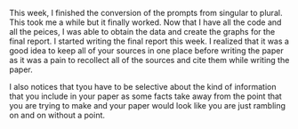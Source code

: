 This week, I finished the conversion of the prompts from singular to plural. This took me a while but it finally worked.  Now that I have all the code and all the peices, I was able to obtain the data and create the graphs for the final report. I started writing the final report this week. I realized that it was a good idea to keep all of your sources in one place before writing the paper as it was a pain to recollect all of the sources and cite them while writing the paper. 

I also notices that tyou have to be selective about the kind of information that you include in your paper as some facts take away from the point that you are trying to make and your paper would look like you are just rambling on and on without a point. 
